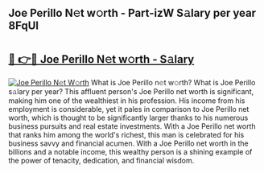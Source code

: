 ## Joe Perillo N𝚎t w𝚘rth - Part-izW S𝚊lary per year 8FqUI

# <h2><a href="http://gc0ef2n.nevu.top/?p=Joe+Perillo">🔗 👉🔴 Joe Perillo N𝚎t w𝚘rth - S𝚊lary</a></h2>

[![Joe Perillo N𝚎t W𝚘rth](https://i.imgur.com/Oavwk0R.jpeg)](http://gc0ef2n.nevu.top/?p=Joe+Perillo)
What is Joe Perillo n𝚎t w𝚘rth? What is Joe Perillo s𝚊lary per year?
This affluent person's Joe Perillo net worth is significant, making him one of the wealthiest in his profession. His income from his employment is considerable, yet it pales in comparison to Joe Perillo net worth, which is thought to be significantly larger thanks to his numerous business pursuits and real estate investments. With a Joe Perillo net worth that ranks him among the world's richest, this man is celebrated for his business savvy and financial acumen. With a Joe Perillo net worth in the billions and a notable income, this wealthy person is a shining example of the power of tenacity, dedication, and financial wisdom.
